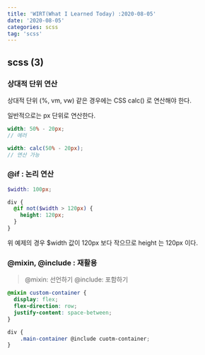 ```yaml
---
title: 'WIRT(What I Learned Today) :2020-08-05'
date: '2020-08-05'
categories: scss
tag: 'scss'
---
```


## scss (3)

### 상대적 단위 연산

상대적 단위 (%, vm, vw) 같은 경우에는 CSS calc() 로 연산해야 한다.

일반적으로는 px 단위로 연산한다.

```scss
width: 50% - 20px;
// 에러

width: calc(50% - 20px);
// 연산 가능
```

### @if : 논리 연산

```scss
$width: 100px;

div {
  @if not($width > 120px) {
    height: 120px;
  }
}
```

위 예제의 경우 \$width 값이 120px 보다 작으므로 height 는 120px 이다.

### @mixin, @include : 재활용

> @mixin: 선언하기
> @include: 포함하기

```scss
@mixin custom-container {
  display: flex;
  flex-direction: row;
  justify-content: space-between;
}

div {
    .main-container @include cuotm-container;
}
```
